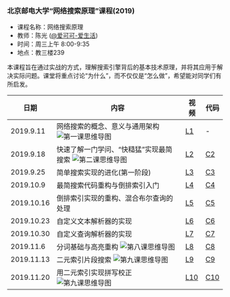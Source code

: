 ### 北京邮电大学“网络搜索原理”课程(2019)
- 课程名称：网络搜索原理
- 教师：陈光 ([@爱可可-爱生活](https://weibo.com/fly51fly))
- 时间：周三上午 8:00-9:35
- 地点：教三楼239

本课程旨在通过实战的方式，理解搜索引擎背后的基本技术原理，并将其应用于解决实际问题。课堂将重点讨论“为什么”，而不仅仅是“怎么做”，希望能对同学们有所启发。


|  日期   | 内容  | 视频 | 代码 |
|  ----  | ----  |  ----  | ----  |
| 2019.9.11  | 网络搜索的概念、意义与通用架构 ![第一课思维导图](https://github.com/fly51fly/Principle-of-Web-Search/blob/master/images/class_1_mm.jpg)|  [L1](https://www.bilibili.com/video/av67367419/?p=1) | - |
| 2019.9.18  | 快速了解一门学问、“快糙猛”实现最简搜索 ![第二课思维导图](https://github.com/fly51fly/Principle-of-Web-Search/blob/master/images/class_2_mm.jpg)|  [L2](https://www.bilibili.com/video/av67367419/?p=2) | [C2](https://github.com/fly51fly/Principle-of-Web-Search/blob/master/notebooks/class_2.ipynb) |
| 2019.9.25  | 简单搜索实现的进化(第一阶段) | [L3](https://www.bilibili.com/video/av67367419/?p=3) | [C3](https://github.com/fly51fly/Principle-of-Web-Search/blob/master/notebooks/class_3.ipynb) |
| 2019.10.9  | 最简搜索代码重构与倒排索引入门 | [L4](https://www.bilibili.com/video/av67367419/?p=4) | [C4](https://github.com/fly51fly/Principle-of-Web-Search/blob/master/notebooks/class_4.ipynb) |
| 2019.10.16  | 倒排索引实现的重构、混合布尔查询的处理 | [L5](https://www.bilibili.com/video/av67367419/?p=5) | [C5](https://github.com/fly51fly/Principle-of-Web-Search/blob/master/notebooks/class_5.ipynb) |
| 2019.10.23  | 自定义文本解析器的实现 | [L6](https://www.bilibili.com/video/av67367419/?p=6) | [C6](https://github.com/fly51fly/Principle-of-Web-Search/blob/master/notebooks/class_6.ipynb) |
| 2019.10.30  | 自定义查询解析器的实现 | [L7](https://www.bilibili.com/video/av67367419/?p=7) | [C7](https://github.com/fly51fly/Principle-of-Web-Search/blob/master/notebooks/class_7.ipynb) |
| 2019.11.6  | 分词基础与高亮重构 ![第八课思维导图](https://github.com/fly51fly/Principle-of-Web-Search/blob/master/images/class_8_mm.jpg)| [L8](https://www.bilibili.com/video/av67367419/?p=8) | [C8](https://github.com/fly51fly/Principle-of-Web-Search/blob/master/notebooks/class_8.ipynb) |
| 2019.11.13  | 二元索引片段搜索 ![第九课思维导图](https://github.com/fly51fly/Principle-of-Web-Search/blob/master/images/class_9_mm.jpg)| [L9](https://www.bilibili.com/video/av67367419/?p=9) | [C9](https://github.com/fly51fly/Principle-of-Web-Search/blob/master/notebooks/class_9.ipynb) |
| 2019.11.20  | 用二元索引实现拼写校正 ![第九课思维导图](https://github.com/fly51fly/Principle-of-Web-Search/blob/master/images/class_10_mm.jpg)| [L10](https://www.bilibili.com/video/av67367419/?p=10) | [C10](https://github.com/fly51fly/Principle-of-Web-Search/blob/master/notebooks/class_10.ipynb) |